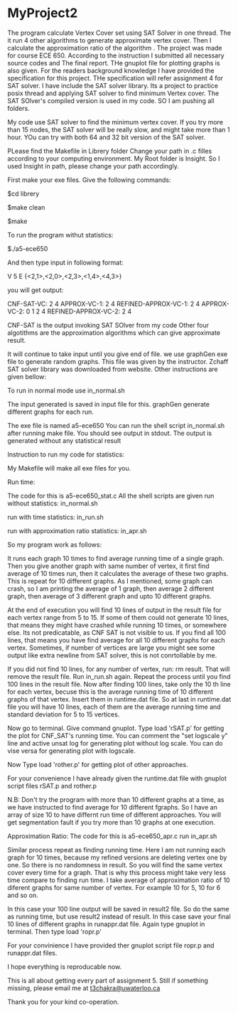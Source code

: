# MyProject2
The program calculate Vertex Cover set using SAT Solver in one thread.
The it run 4 other algorithms to generate approximate vertex cover. Then I calculate the approximation ratio of the algorithm .
The project was made for course ECE 650. According to the instruction I submitted all necessary source codes and The final report. THe gnuplot file for plotting graphs is also given. For the readers background knowledge I have provided the specification for this project. THe specification will refer assignment 4 for SAT solver. I have include the SAT solver library. Its a project to practice posix thread and applying SAT solver to find minimum Vertex cover. 
The SAT SOlver's compiled version is used in my code. SO I am pushing all folders.

My code use SAT solver to find the minimum vertex cover. If you try more than 15 nodes, the SAT solver will be really slow, and might take more than 1 hour. YOu can try with both 64 and 32 bit version of the SAT solver. 

PLease find the Makefile in Librery folder
Change your path in .c filles according to your computing environment.
My Root folder is Insight. So I used Insight in path, please change your path accordingly.


First make your exe files. Give the following commands:

$cd librery

$make clean

$make 


To run the program withut statistics:
 
 $./a5-ece650
 
 
And then type input in following format:

V 5
E {<2,1>,<2,0>,<2,3>,<1,4>,<4,3>}

you will get output:

CNF-SAT-VC: 2 4 
APPROX-VC-1: 2 4 
REFINED-APPROX-VC-1: 2 4 
APPROX-VC-2: 0 1 2 4 
REFINED-APPROX-VC-2: 2 4 

CNF-SAT is the output invoking  SAT SOlver from my code 
Other four algotithms are the approximation algorithms which can give approximate result.

It will continue to take input until you give end of file.
we use graphGen exe file to generate random graphs. This file was given by the instructor. Zchaff SAT solver library was downloaded from website. 
Other instructions are given bellow:

To run in normal mode use in_normal.sh

The input generated is saved in input file for this. graphGen generate different graphs for each run.



The exe file is named a5-ece650
You can run the shell script in_normal.sh after running make file.
You should see output in stdout. The output is generated without any statistical result

Instruction to run my code for statistics:
 
My Makefile will make all exe files for you.

Run time:

The code for this is a5-ece650_stat.c
All the shell scripts are given
run without statistics: in_normal.sh


run with time statistics: in_run.sh

run with approximation ratio statistics:  in_apr.sh




So my program work as follows:

It runs each graph 10 times to find average running time of a single graph.  Then you give another graph with same number of vertex, it first find average of 10 times run, then it calculates the average of these two graphs. This is repeat for 10 different graphs. As I mentioned, some graph can crash, so I am printing the average of 1 graph, then average 2 different graph, then average of 3 different graph and upto 10 different graphs. 

 At the end of execution you will find 10 lines of output in the result file for each vertex range from 5 to 15. If some of them could not generate 10 lines, that means they might have crashed while running 10 times, or somewhere else. Its not predicatable, as CNF SAT is not visible to us. If you find all 100 lines, that means you have find average for all 10 different graphs for each vertex. Sometimes, if number of vertices are large you might see some output like extra newline from SAT solver, this is not conrtollable by me.

If you did not find 10 lines, for any number of vertex, run: rm result. That will remove the result file. Run in_run.sh again. Repeat the process until you find 100 lines in the result file. Now after finding 100 lines, take only the 10 th line for each vertex, becuse this is the average running time of 10 different graphs of that vertex. Insert them in runtime.dat file. So at last in runtime.dat file you will have 10 lines, each of them are the average running time and standard deviation for 5 to 15 vertices. 

Now go to terminal. Give command gnuplot. Type load 'rSAT.p' for getting the plot for CNF_SAT's running time. You can comment the "set logscale y" line and active unsat log for generating plot without log scale. You can do vise versa for generating plot with logscale.

Now Type load 'rother.p' for getting plot of other approaches. 


For your convenience I have already given the runtime.dat file with gnuplot script files rSAT.p and rother.p 

N.B: Don't try the program with more than 10 different graphs at a time, as we have instructed to find average for 10 different fgraphs. So I have an array of size 10 to have differnt run time of different approaches. You will get segmentation fault if you try more than 10 graphs at one execution. 

Approximation Ratio:
The code for this is a5-ece650_apr.c
run in_apr.sh

Similar process repeat as finding running time. Here I am not running each graph for 10 times, because my refined versions are deleting vertex one by one. So there is no randomness in result. So you will find the same vertex cover every time for a graph. That is why this process might take very less time compare to finding run time.
I take average of approximation ratio of 10 diferent graphs for same number of vertex. For example 10 for 5, 10 for 6 and so on.  

In this case your 100 line output will be saved in result2 file. So do the same as running time, but use result2 instead of result. In this case save your final 10 lines of different graphs in runappr.dat file. Again type gnuplot in terminal. Then type load 'ropr.p'

For your convinience I have provided ther gnuplot script file ropr.p and runappr.dat files.

I hope everything is reproducable now. 

This is all about getting every part of assignment 5. Still if something missing, please email me at t3chakra@uwaterloo.ca

Thank you for your kind co-operation. 


